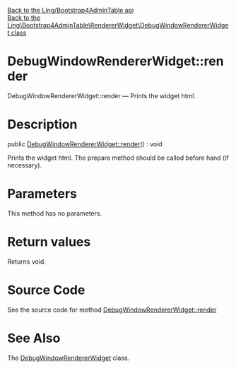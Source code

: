 [Back to the Ling/Bootstrap4AdminTable api](https://github.com/lingtalfi/Bootstrap4AdminTable/blob/master/doc/api/Ling/Bootstrap4AdminTable.md)<br>
[Back to the Ling\Bootstrap4AdminTable\RendererWidget\DebugWindowRendererWidget class](https://github.com/lingtalfi/Bootstrap4AdminTable/blob/master/doc/api/Ling/Bootstrap4AdminTable/RendererWidget/DebugWindowRendererWidget.md)


DebugWindowRendererWidget::render
================



DebugWindowRendererWidget::render — Prints the widget html.




Description
================


public [DebugWindowRendererWidget::render](https://github.com/lingtalfi/Bootstrap4AdminTable/blob/master/doc/api/Ling/Bootstrap4AdminTable/RendererWidget/DebugWindowRendererWidget/render.md)() : void




Prints the widget html.
The prepare method should be called before hand (if necessary).




Parameters
================

This method has no parameters.


Return values
================

Returns void.








Source Code
===========
See the source code for method [DebugWindowRendererWidget::render](https://github.com/lingtalfi/Bootstrap4AdminTable/blob/master/RendererWidget/DebugWindowRendererWidget.php#L21-L26)


See Also
================

The [DebugWindowRendererWidget](https://github.com/lingtalfi/Bootstrap4AdminTable/blob/master/doc/api/Ling/Bootstrap4AdminTable/RendererWidget/DebugWindowRendererWidget.md) class.




